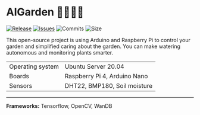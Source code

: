# AIGarden 🚰🌱🥕🍅

[![Release](https://img.shields.io/github/release/markub3327/AIGarden)](https://github.com/markub3327/AIGarden/releases)
[![Issues](https://img.shields.io/github/issues/markub3327/AIGarden)](https://github.com/markub3327/AIGarden/issues)
![Commits](https://img.shields.io/github/commit-activity/w/markub3327/AIGarden)
![Size](https://img.shields.io/github/repo-size/markub3327/AIGarden)

This open-source project is using Arduino and Raspberry Pi to control your garden and simplified caring about the garden. You can make watering autonomous and monitoring plants smarter.

| | |
|------------------|------------------------------|
| Operating system | Ubuntu Server 20.04          |
| Boards           | Raspberry Pi 4, Arduino Nano |
| Sensors          | DHT22, BMP180, Soil moisture |


-----------------------------------------
**Frameworks:** Tensorflow, OpenCV, WanDB
